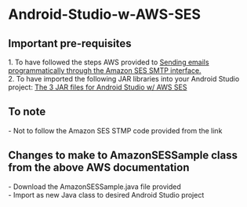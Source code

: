 # Android-Studio-w-AWS-SES #

<h2>Important pre-requisites</h2>
1. To have followed the steps AWS provided to <a href="https://docs.aws.amazon.com/ses/latest/dg/send-using-smtp-programmatically.html">Sending emails programmatically through the Amazon SES SMTP interface.</br></a>
2.  To have imported the following JAR libraries into your Android Studio project: <a href="https://drive.google.com/drive/folders/1q5n2ROQvlmvkW7DAWyhGxzceRustouhK">The 3 JAR files for Android Studio w/ AWS SES</br></a>

<h2>To note</h2>
- Not to follow the Amazon SES STMP code provided from the link

<h2>Changes to make to AmazonSESSample class from the above AWS documentation</h2>
- Download the AmazonSESSample.java file provided</br>
- Import as new Java class to desired Android Studio project
